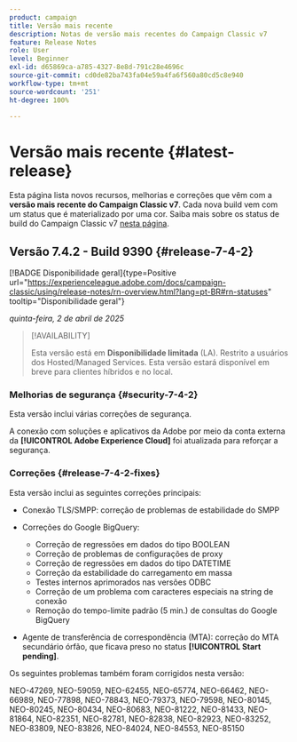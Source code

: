 ```yaml
---
product: campaign
title: Versão mais recente
description: Notas de versão mais recentes do Campaign Classic v7
feature: Release Notes
role: User
level: Beginner
exl-id: d65869ca-a785-4327-8e8d-791c28e4696c
source-git-commit: cd0de82ba743fa04e59a4fa6f560a80cd5c8e940
workflow-type: tm+mt
source-wordcount: '251'
ht-degree: 100%

---
```


# Versão mais recente {#latest-release}

Esta página lista novos recursos, melhorias e correções que vêm com a **versão mais recente do Campaign Classic v7**. Cada nova build vem com um status que é materializado por uma cor. Saiba mais sobre os status de build do Campaign Classic v7 [nesta página](rn-overview.md).

## Versão 7.4.2 - Build 9390 {#release-7-4-2}

[!BADGE Disponibilidade geral]{type=Positive url="https://experienceleague.adobe.com/docs/campaign-classic/using/release-notes/rn-overview.html?lang=pt-BR#rn-statuses" tooltip="Disponibilidade geral"}

_quinta-feira, 2 de abril de 2025_

>[!AVAILABILITY]
>
>Esta versão está em **Disponibilidade limitada** (LA). Restrito a usuários dos Hosted/Managed Services. Esta versão estará disponível em breve para clientes híbridos e no local.

<!--
### Compatibility updates {#comp-7-4-2}

This release comes with the following compatibility updates:

* JQuery library update: fixes multiple UI issues (reports, web apps)
* PostgreSQL 15 and 16

-->

### Melhorias de segurança {#security-7-4-2}

Esta versão inclui várias correções de segurança.

A conexão com soluções e aplicativos da Adobe por meio da conta externa da **[!UICONTROL Adobe Experience Cloud]** foi atualizada para reforçar a segurança.

### Correções {#release-7-4-2-fixes}

Esta versão inclui as seguintes correções principais:

* Conexão TLS/SMPP: correção de problemas de estabilidade do SMPP

* Correções do Google BigQuery:

   * Correção de regressões em dados do tipo BOOLEAN
   * Correção de problemas de configurações de proxy
   * Correção de regressões em dados do tipo DATETIME
   * Correção da estabilidade do carregamento em massa
   * Testes internos aprimorados nas versões ODBC
   * Correção de um problema com caracteres especiais na string de conexão
   * Remoção do tempo-limite padrão (5 min.) de consultas do Google BigQuery

* Agente de transferência de correspondência (MTA): correção do MTA secundário órfão, que ficava preso no status **[!UICONTROL Start pending]**.

Os seguintes problemas também foram corrigidos nesta versão:

NEO-47269, NEO-59059, NEO-62455, NEO-65774, NEO-66462, NEO-66989, NEO-77898, NEO-78843, NEO-79373, NEO-79598, NEO-80145, NEO-80245, NEO-80434, NEO-80683, NEO-81222, NEO-81433, NEO-81864, NEO-82351, NEO-82781, NEO-82838, NEO-82923, NEO-83252, NEO-83809, NEO-83826, NEO-84024, NEO-84553, NEO-85150


